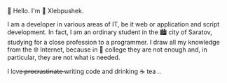 👋 Hello. I'm 🍞 Xlebpushek. <br>

I am a developer in various areas of IT, be it web or application and script development.
In fact, I am an ordinary student in the 🏙 city of Saratov, studying for a close profession to a programmer.
I draw all my knowledge from the 🌐 Internet, because in 🏫 college they are not enough and, in particular, they are not what is needed. <br>

I love ̶p̶r̶o̶c̶r̶a̶s̶t̶i̶n̶a̶t̶e̶  writing code and drinking ☕ tea ..